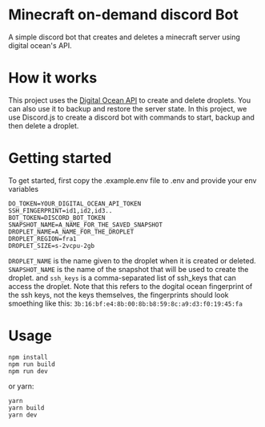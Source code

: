 # Minecraft on-demand discord Bot

A simple discord bot that creates and deletes a minecraft server using digital ocean's API.

# How it works
This project uses the [Digital Ocean API](https://docs.digitalocean.com/reference/api/api-reference/) to create and delete droplets.
You can also use it to backup and restore the server state. In this project, we use Discord.js to create a discord bot with commands to start, backup and then delete a droplet.

# Getting started
To get started, first copy the .example.env file to .env and provide your env variables
```
DO_TOKEN=YOUR_DIGITAL_OCEAN_API_TOKEN
SSH_FINGERPRINT=id1,id2,id3..
BOT_TOKEN=DISCORD_BOT_TOKEN
SNAPSHOT_NAME=A_NAME_FOR_THE_SAVED_SNAPSHOT
DROPLET_NAME=A_NAME_FOR_THE_DROPLET
DROPLET_REGION=fra1
DROPLET_SIZE=s-2vcpu-2gb
```

`DROPLET_NAME` is the name given to the droplet when it is created or deleted. `SNAPSHOT_NAME` is the name of the snapshot that will be used to create the droplet. and `ssh_keys` is a comma-separated list of ssh_keys that can access the droplet. Note that this refers to the dogital ocean fingerprint of the ssh keys, not the keys themselves, the fingerprints should look smoething like this: `3b:16:bf:e4:8b:00:8b:b8:59:8c:a9:d3:f0:19:45:fa`

# Usage

```
npm install
npm run build
npm run dev
```

or yarn:
```
yarn
yarn build
yarn dev
```
